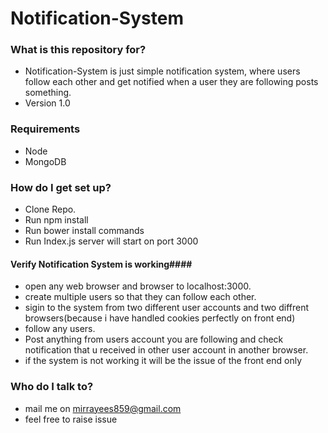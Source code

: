 # Notification-System

### What is this repository for? ###

*  Notification-System is just simple notification system, where users follow each other and get notified when a user they are following posts something.
* Version 1.0
### Requirements ###
 * Node
 * MongoDB
### How do I get set up? ###

* Clone Repo.
* Run npm install 
* Run bower install commands
* Run Index.js server will start on port 3000

#### Verify Notification System is working####

* open any web browser and browser to localhost:3000.
* create multiple users so that they can follow each other.
* sigin to the system from two different user accounts and two diffrent browsers(because i have handled cookies perfectly on front end) 
* follow any users.
* Post anything from users account you are following and check notification that u received in other user account in another browser.
* if the system is not working it will be the issue of the front end only
### Who do I talk to? ###

* mail me on mirrayees859@gmail.com
* feel free to raise issue

